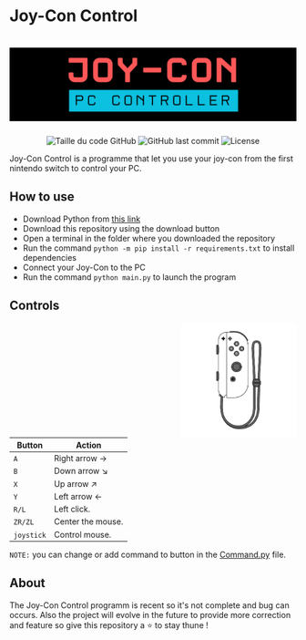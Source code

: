 # Joy-Con Control
# ![Logo.png](photos/Banniere_JoyConControl.png)

<div align=center>
  <img alt="Taille du code GitHub" src="https://img.shields.io/github/languages/code-size/Wanous/Joy-Con_Control?label=taille%20du%20code">
  <img alt="GitHub last commit" src="https://img.shields.io/github/last-commit/Wanous/Joy-Con_Control?logo=github&style=plastic">
  <img alt="License" src="https://img.shields.io/github/license/Wanous/Joy-Con_Control?style=plastic">
</div>

Joy-Con Control is a programme that let you use your joy-con from the first nintendo switch to control your PC. 

## How to use

- Download Python from [this link](https://www.python.org/downloads/)
- Download this repository using the download button
- Open a terminal in the folder where you downloaded the repository
- Run the command `python -m pip install -r requirements.txt` to install dependencies
- Connect your Joy-Con to the PC
- Run the command `python main.py` to launch the program

## Controls
<img alt="Joycon_image" align="right"  height="40%" width="40%" src="photos/joycon.png">

| Button | Action |
| ------ | ------ |
| `A`        | Right arrow →|
| `B`        | Down arrow ↘|
| `X`        | Up arrow ↗|
| `Y`        | Left arrow ←|
|`R/L`       | Left click.|
| `ZR/ZL`    | Center the mouse.|
| `joystick` | Control mouse.|

``NOTE:`` you can change or add command to button in the [Command.py]([https://www.python.org/downloads/](https://github.com/Wanous/Joy-Con_Control/blob/main/src/Command.py)) file.

## About

The Joy-Con Control programm is recent so it's not complete and bug can occurs. 
Also the project will evolve in the future to provide more correction and feature so give this repository a ⭐ to stay thune !
